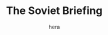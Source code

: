 ---
media: "images/rounds/round_4_2/soviet_briefing.png"
media_type: image
type: art
title: The Soviet Briefing
author: [hera]
desc: Field Marshal Yelizaveta Kuznetsova delivers a briefing to the Soviet expeditionary force.
---